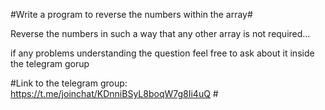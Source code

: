 #Write a program to reverse the numbers within the array#

Reverse the numbers in such a way that any other array is not required...

if any problems understanding the question feel free to ask about it inside the telegram gorup

#Link to the telegram group: https://t.me/joinchat/KDnniBSyL8boqW7g8Ii4uQ #
